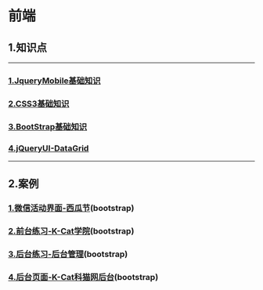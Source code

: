 # 前端  
## 1.知识点  

---

### [1.JqueryMobile基础知识](doc/jqueryBasics.md)  
### [2.CSS3基础知识](doc/CSS3.md)  
### [3.BootStrap基础知识](doc/bootstrap.md)   

### [4.jQueryUI-DataGrid](doc/jqueryUI_dataGrid.md)  



---
## 2.案例  

### [1.微信活动界面-西瓜节](doc/WeChat_Watermelon.md)(bootstrap)  
### [2.前台练习-K-Cat学院](doc/maizi.md)(bootstrap)  
### [3.后台练习-后台管理](doc/maizi2.md)(bootstrap)    

### [4.后台页面-K-Cat科猫网后台](doc/k-cat_back.md)(bootstrap)  

